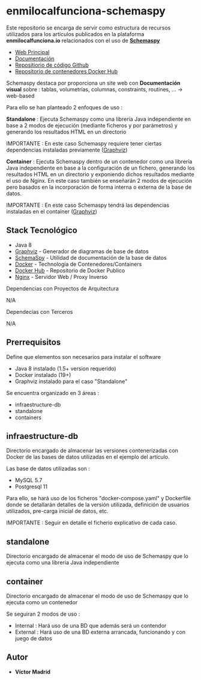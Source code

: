 # enmilocalfunciona-schemaspy

Este repositorio se encarga de servir como estructura de recursos utilizados para los artículos publicados en la plataforma **enmilocalfunciona.io** relacionados con el uso de **[Schemaspy](http://schemaspy.org/)**

* [Web Principal](http://schemaspy.org/)
* [Documentación](https://schemaspy.readthedocs.io/en/latest/)
* [Repositiorio de código Github](https://github.com/schemaspy/schemaspy)
* [Repositorio de contenedores Docker Hub](https://hub.docker.com/r/schemaspy/schemaspy/)

Schemaspy destaca por proporciona un site web con **Documentación visual** sobre : tablas, volumetrías, columnas, constraints, routines, ... -> web-based

Para ello se han planteado 2 enfoques de uso :

**Standalone** : Ejecuta Schemaspy como una librería Java independiente en base a 2 modos de ejecución (mediante ficheros y por parámetros) y generando los resultados HTML en un directorio

IMPORTANTE : En este caso Schemaspy requiere tener ciertas dependencias instaladas previamente ([Graphviz](https://graphviz.org/))

**Container** : Ejecuta Schemaspy dentro de un contenedor como una librería Java independiente en base a la configuración de un fichero, generando los resultados HTML en un directorio y exponiendo dichos resultados mediante el uso de Nginx. En este caso también se enseñarán 2 modos de ejecución pero basados en la incorporación de forma interna o externa de la base de datos.

IMPORTANTE : En este caso Schemaspy tendrá las dependencias instaladas en el container ([Graphviz](https://graphviz.org/))



## Stack Tecnológico

* Java 8
* [Graphviz](https://graphviz.org/) - Generador de diagramas de base de datos
* [SchemaSpy](http://schemaspy.org/) - Utilidad de documentación de la base de datos
* [Docker](https://www.docker.com/) - Technología de Contenedores/Containers
* [Docker Hub](https://hub.docker.com/) - Repositorio de Docker Publico
* [Nginx](https://www.nginx.com/) - Servidor Web / Proxy Inverso

Dependencias con Proyectos de Arquitectura

N/A

Dependecias con Terceros

N/A





## Prerrequisitos

Define que elementos son necesarios para instalar el software

* Java 8 instalado (1.5+ version requerido)
* Docker instalado (19+)
* Graphviz instalado para el caso "Standalone"





Se encuentra organizado en 3 áreas :

* infraestructure-db
* standalone
* containers





## infraestructure-db

Directorio encargado de almacenar las versiones contenerizadas con Docker de las bases de datos utilizadas en el ejemplo del artículo.

Las base de datos utilizadas son :

* MySQL 5.7
* Postgresql 11

Para ello, se hará uso de los ficheros "docker-compose.yaml" y Dockerfile donde se detallarán detalles de la versión utilizada, definición de usuarios utilizados, pre-carga inicial de datos, etc. 

IMPORTANTE : Seguir en detalle el ficherio explicativo de cada caso.





## standalone
 
Directorio encargado de almacenar el modo de uso de Schemaspy que lo ejecuta como una librería Java independiente





## container

Directorio encargado de almacenar el modo de uso de Schemaspy que lo ejecuta como un contenedor

Se seguiran 2 modos de uso :

* Internal : Hará uso de una BD que además será un contendor
* External : Hará uso de una BD externa arrancada, funcionando y con juego de datos


## Autor

* **Víctor Madrid**
